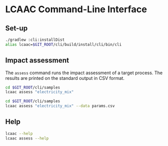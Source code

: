 # LCAAC Command-Line Interface

## Set-up

```bash
./gradlew :cli:installDist
alias lcaac=$GIT_ROOT/cli/build/install/cli/bin/cli
```

## Impact assessment

The `assess` command runs the impact assessment of a target process.
The results are printed on the standard output in CSV format.

```bash
cd $GIT_ROOT/cli/samples
lcaac assess "electricity_mix"
```

```bash
cd $GIT_ROOT/cli/samples
lcaac assess "electricity_mix" --data params.csv
```

## Help

```bash
lcaac --help
lcaac assess --help
```

